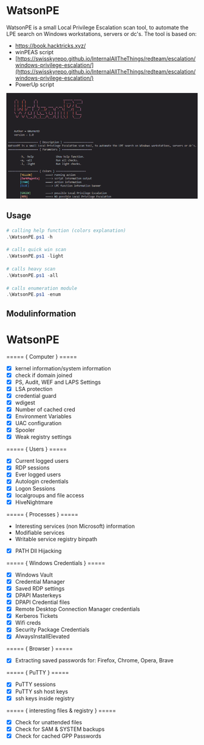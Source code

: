 # WatsonPE
WatsonPE is a small Local Privilege Escalation scan tool, to automate the LPE search on Windows workstations, servers or dc's.
The tool is based on:
- https://book.hacktricks.xyz/
- winPEAS script
- [https://swisskyrepo.github.io/InternalAllTheThings/redteam/escalation/windows-privilege-escalation/](https://swisskyrepo.github.io/InternalAllTheThings/redteam/escalation/windows-privilege-escalation/)
- PowerUp script

<img src="WatsonPE.png" alt="WatsonPE"/>

## Usage

```PowerShell
# calling help function (colors explanation)
.\WatsonPE.ps1 -h

# calls quick win scan
.\WatsonPE.ps1 -light

# calls heavy scan
.\WatsonPE.ps1 -all

# calls enumeration module
.\WatsonPE.ps1 -enum
```

## Modulinformation
# WatsonPE

===== { Computer } =====
- [x] kernel information/system information
- [x] check if domain joined
- [x] PS, Audit, WEF and LAPS Settings
- [x] LSA protection
- [x] credential guard
- [x] wdigest
- [x] Number of cached cred
- [x] Environment Variables
- [x] UAC configuration
- [x] Spooler
- [x] Weak registry settings

===== { Users } =====
- [x] Current logged users
- [x] RDP sessions
- [x] Ever logged users
- [x] Autologin credentials
- [x] Logon Sessions
- [x] localgroups and file access
- [x] HiveNightmare

===== { Processes } =====
- Interesting services (non Microsoft) information
- Modifiable services
- Writable service registry binpath
- [x] PATH Dll Hijacking

===== { Windows Credentials } =====
- [x] Windows Vault
- [x] Credential Manager
- [x] Saved RDP settings
- [x] DPAPI Masterkeys
- [x] DPAPI Credential files
- [x] Remote Desktop Connection Manager credentials
- [x] Kerberos Tickets
- [x] Wifi creds
- [x] Security Package Credentials
- [x] AlwaysInstallElevated

===== { Browser } =====
- [x] Extracting saved passwords for: Firefox, Chrome, Opera, Brave

===== { PuTTY } =====
- [x] PuTTY sessions
- [x] PuTTY ssh host keys
- [x] ssh keys inside registry

===== { interesting files & registry } =====
- [x] Check for unattended files
- [x] Check for SAM & SYSTEM backups
- [x] Check for cached GPP Passwords
